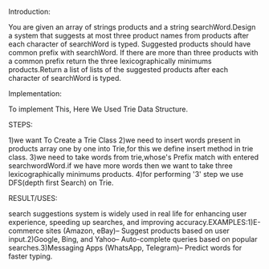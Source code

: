 Introduction:

You are given an array of strings products and a string searchWord.Design a system that suggests at most three product names from products after each character of searchWord is typed. Suggested products should have common prefix with searchWord. If there are more than three products with a common prefix return the three lexicographically minimums products.Return a list of lists of the suggested products after each character of searchWord is typed.

Implementation:

To implement This, Here We Used Trie Data Structure.

STEPS:

1)we want To Create a Trie Class
2)we need to insert words present in products array one by one into Trie,for this we define insert method in trie class.
3)we need to take words from trie,whose's Prefix match with entered searchwordWord.if we have more words then we want to take three lexicographically minimums products.
4)for performing '3' step we use DFS(depth first Search) on Trie.

RESULT/USES:

search suggestions system is widely used in real life for enhancing user experience, speeding up
searches, and improving accuracy.EXAMPLES:1)E-commerce sites (Amazon, eBay)– Suggest products based on user
input.2)Google, Bing, and Yahoo– Auto-complete queries based on popular searches.3)Messaging Apps (WhatsApp,
Telegram)– Predict words for faster typing.

